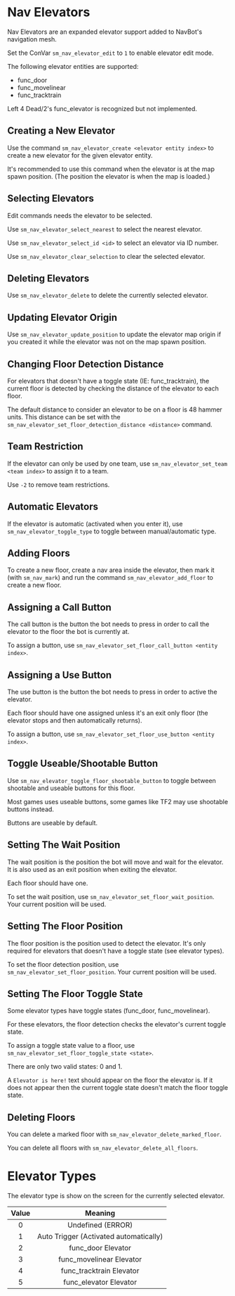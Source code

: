 # Nav Elevators

Nav Elevators are an expanded elevator support added to NavBot's navigation mesh.

Set the ConVar `sm_nav_elevator_edit` to `1` to enable elevator edit mode.

The following elevator entities are supported:

* func_door
* func_movelinear
* func_tracktrain

Left 4 Dead/2's func_elevator is recognized but not implemented.

## Creating a New Elevator

Use the command `sm_nav_elevator_create <elevator entity index>` to create a new elevator for the given elevator entity.

It's recommended to use this command when the elevator is at the map spawn position. (The position the elevator is when the map is loaded.)

## Selecting Elevators

Edit commands needs the elevator to be selected.

Use `sm_nav_elevator_select_nearest` to select the nearest elevator.

Use `sm_nav_elevator_select_id <id>` to select an elevator via ID number.

Use `sm_nav_elevator_clear_selection` to clear the selected elevator.

## Deleting Elevators

Use `sm_nav_elevator_delete` to delete the currently selected elevator.

## Updating Elevator Origin

Use `sm_nav_elevator_update_position` to update the elevator map origin if you created it while the elevator was not on the map spawn position.

## Changing Floor Detection Distance

For elevators that doesn't have a toggle state (IE: func_tracktrain), the current floor is detected by checking the distance of the elevator to each floor.

The default distance to consider an elevator to be on a floor is 48 hammer units. This distance can be set with the `sm_nav_elevator_set_floor_detection_distance <distance>` command.

## Team Restriction

If the elevator can only be used by one team, use `sm_nav_elevator_set_team <team index>` to assign it to a team.

Use `-2` to remove team restrictions.

## Automatic Elevators

If the elevator is automatic (activated when you enter it), use `sm_nav_elevator_toggle_type` to toggle between manual/automatic type.

## Adding Floors

To create a new floor, create a nav area inside the elevator, then mark it (with `sm_nav_mark`) and run the command `sm_nav_elevator_add_floor` to create a new floor.

## Assigning a Call Button

The call button is the button the bot needs to press in order to call the elevator to the floor the bot is currently at.

To assign a button, use `sm_nav_elevator_set_floor_call_button <entity index>`.

## Assigning a Use Button

The use button is the button the bot needs to press in order to active the elevator.

Each floor should have one assigned unless it's an exit only floor (the elevator stops and then automatically returns).

To assign a button, use `sm_nav_elevator_set_floor_use_button <entity index>`.

## Toggle Useable/Shootable Button

Use `sm_nav_elevator_toggle_floor_shootable_button` to toggle between shootable and useable buttons for this floor.

Most games uses useable buttons, some games like TF2 may use shootable buttons instead. 

Buttons are useable by default.

## Setting The Wait Position

The wait position is the position the bot will move and wait for the elevator. It is also used as an exit position when exiting the elevator.

Each floor should have one.

To set the wait position, use `sm_nav_elevator_set_floor_wait_position`. Your current position will be used.

## Setting The Floor Position

The floor position is the position used to detect the elevator. It's only required for elevators that doesn't have a toggle state (see elevator types).

To set the floor detection position, use `sm_nav_elevator_set_floor_position`. Your current position will be used.

## Setting The Floor Toggle State

Some elevator types have toggle states (func_door, func_movelinear).

For these elevators, the floor detection checks the elevator's current toggle state.

To assign a toggle state value to a floor, use `sm_nav_elevator_set_floor_toggle_state <state>`.

There are only two valid states: 0 and 1.

A `Elevator is here!` text should appear on the floor the elevator is. If it does not appear then the current toggle state doesn't match the floor toggle state.

## Deleting Floors

You can delete a marked floor with `sm_nav_elevator_delete_marked_floor`.

You can delete all floors with `sm_nav_elevator_delete_all_floors`.

# Elevator Types

The elevator type is show on the screen for the currently selected elevator.

| Value | Meaning |
|:---:|:---:|
| 0 | Undefined (ERROR) |
| 1 | Auto Trigger (Activated automatically) |
| 2 | func_door Elevator |
| 3 | func_movelinear Elevator |
| 4 | func_tracktrain Elevator |
| 5 | func_elevator Elevator |